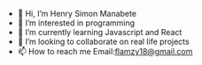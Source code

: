 - 👋 Hi, I’m Henry Simon Manabete
- 👀 I’m interested in programming 
- 🌱 I’m currently learning Javascript and React
- 💞️ I’m looking to collaborate on real life projects
- 📫 How to reach me Email:flamzy18@gmail.com

<!---
flamzy18/flamzy18 is a ✨ special ✨ repository because its `README.md` (this file) appears on your GitHub profile.
You can click the Preview link to take a look at your changes.
--->
